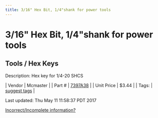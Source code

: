 ```yaml
---
title: 3/16" Hex Bit, 1/4"shank for power tools
---
```


# 3/16" Hex Bit, 1/4"shank for power tools
## Tools / Hex Keys
Description: 	Hex key for 1/4-20 SHCS 

| Vendor | Mcmaster | 
| Part # | [7397A38](https://www.mcmaster.com/#7397A38) | 
| Unit Price | $3.44 | 
| Tags: | [suggest tags](https://docs.google.com/forms/d/e/1FAIpQLSeWyY8v3RgOty-MyWmh9U0iivNYN_molChYyS-0U-o-kOAv_g/viewform) | 

Last updated: Thu May 11 11:58:37 PDT 2017

 [Incorrect/Incomplete information?](https://docs.google.com/forms/d/e/1FAIpQLSeWyY8v3RgOty-MyWmh9U0iivNYN_molChYyS-0U-o-kOAv_g/viewform)